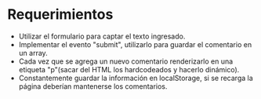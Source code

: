 # Requerimientos

- Utilizar el formulario para captar el texto ingresado.
- Implementar el evento "submit", utilizarlo para guardar el comentario en un
array.
- Cada vez que se agrega un nuevo comentario renderizarlo en una etiqueta "p"(sacar
del HTML los hardcodeados y hacerlo dinámico).
- Constantemente guardar la información en localStorage, si se recarga la página
deberían mantenerse los comentarios.